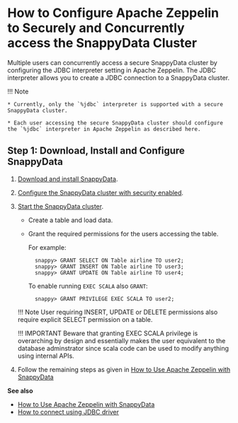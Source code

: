 <a id="howto-consurrent-zeppelin"></a>
# How to Configure Apache Zeppelin to Securely and Concurrently access the SnappyData Cluster

Multiple users can concurrently access a secure SnappyData cluster by configuring the JDBC interpreter setting in Apache Zeppelin. The JDBC interpreter allows you to create a JDBC connection to a SnappyData cluster.

!!! Note

	* Currently, only the `%jdbc` interpreter is supported with a secure SnappyData cluster.

	* Each user accessing the secure SnappyData cluster should configure the `%jdbc` interpreter in Apache Zeppelin as described here.

## Step 1: Download, Install and Configure SnappyData

1. [Download and install SnappyData](../install/index.md).

2. [Configure the SnappyData cluster with security enabled](../security/index.md).

3. [Start the SnappyData cluster](start_snappy_cluster.md).

    - Create a table and load data.

    - Grant the required permissions for the users accessing the table.

        For example:

            snappy> GRANT SELECT ON Table airline TO user2;
            snappy> GRANT INSERT ON Table airline TO user3;
            snappy> GRANT UPDATE ON Table airline TO user4;

        To enable running `EXEC SCALA` also `GRANT`:

            snappy> GRANT PRIVILEGE EXEC SCALA TO user2;


    !!! Note
        User requiring INSERT, UPDATE or DELETE permissions also require explicit SELECT permission on a table.

    !!! IMPORTANT
        Beware that granting EXEC SCALA privilege is overarching by design and essentially makes the user
        equivalent to the database adminstrator since scala code can be used to modify anything using internal APIs.

4. Follow the remaining steps as given in [How to Use Apache Zeppelin with SnappyData](use_apache_zeppelin_with_snappydata.md)

**See also**

*  [How to Use Apache Zeppelin with SnappyData](use_apache_zeppelin_with_snappydata.md)
*  [How to connect using JDBC driver](../howto/connect_using_jdbc_driver.md)
